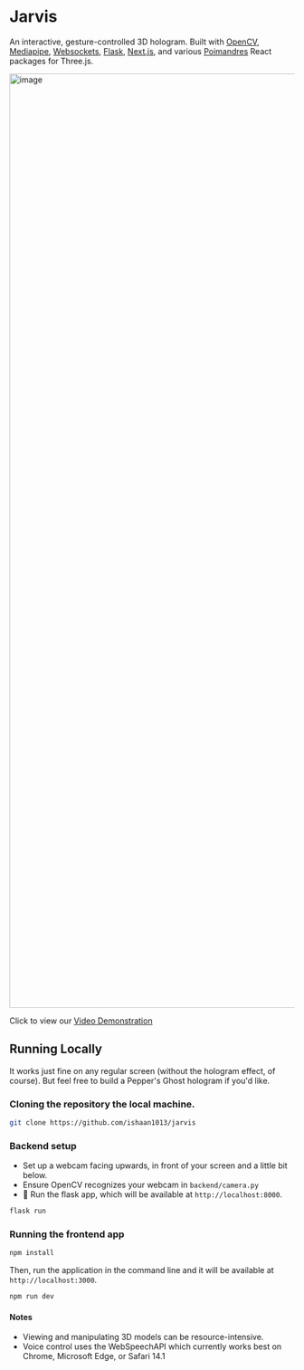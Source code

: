 # Jarvis

An interactive, gesture-controlled 3D hologram. Built with [OpenCV](https://opencv.org/), [Mediapipe](https://developers.google.com/mediapipe), [Websockets](https://socket.io/), [Flask](https://flask.palletsprojects.com/en/3.0.x/), [Next.js](https://nextjs.org/), and various [Poimandres](https://github.com/pmndrs) React packages for Three.js. 


<img width="1652" alt="image" src="https://github.com/ishaan1013/jarvis/assets/69771365/addb94c8-8b2a-4a1d-bfe5-0481bbab9973">

Click to view our [Video Demonstration](https://www.youtube.com/watch?v=qOElePxRUAs)

## Running Locally

It works just fine on any regular screen (without the hologram effect, of course). But feel free to build a Pepper's Ghost hologram if you'd like. 

### Cloning the repository the local machine.

```bash
git clone https://github.com/ishaan1013/jarvis
```

### Backend setup

- Set up a webcam facing upwards, in front of your screen and a little bit below.
- Ensure OpenCV recognizes your webcam in `backend/camera.py`
- 🐍 Run the flask app, which will be available at `http://localhost:8000`.

```bash
flask run
```

### Running the frontend app

```bash
npm install
```

Then, run the application in the command line and it will be available at `http://localhost:3000`.

```bash
npm run dev
```

#### Notes
- Viewing and manipulating 3D models can be resource-intensive.
- Voice control uses the WebSpeechAPI which currently works best on Chrome, Microsoft Edge, or Safari 14.1

